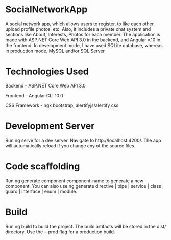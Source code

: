 # SocialNetworkApp
A social network app, which allows users to register, to like each other, upload profile photos, etc. Also, it includes a private chat system and sections like About, Interests, Photos for each member. The application is made with ASP.NET Core Web API 3.0 in the backend, and Angular v.10 in the frontend. In development mode, I have used SQLite database, whereas in production mode, MySQL and/or SQL Server 

# Technologies Used
Backend - ASP.NET Core Web API 3.0

Frontend - Angular CLI 10.0

CSS Framework - ngx bootstrap, alertifyjs/alertify css 

# Development Server
Run ng serve for a dev server. Navigate to http://localhost:4200/. The app will automatically reload if you change any of the source files.

# Code scaffolding
Run ng generate component component-name to generate a new component. You can also use ng generate directive | pipe | service | class | guard | interface | enum | module.

# Build
Run ng build to build the project. The build artifacts will be stored in the dist/ directory. Use the --prod flag for a production build.


